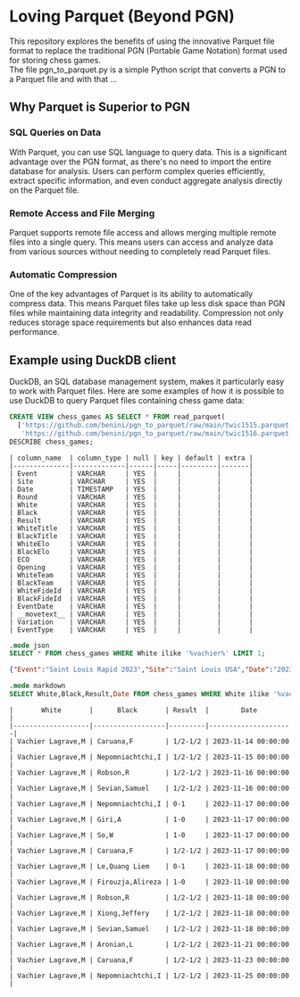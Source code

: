 # Loving Parquet (Beyond PGN)

This repository explores the benefits of using the innovative Parquet file format to replace the traditional PGN (Portable Game Notation) format used for storing chess games.  
The file pgn_to_parquet.py is a simple Python script that converts a PGN to a Parquet file and with that ...

## Why Parquet is Superior to PGN

### SQL Queries on Data

With Parquet, you can use SQL language to query data. This is a significant advantage over the PGN format, as there's no need to import the entire database for analysis. Users can perform complex queries efficiently, extract specific information, and even conduct aggregate analysis directly on the Parquet file.

### Remote Access and File Merging

Parquet supports remote file access and allows merging multiple remote files into a single query. This means users can access and analyze data from various sources without needing to completely read Parquet files.

### Automatic Compression

One of the key advantages of Parquet is its ability to automatically compress data. This means Parquet files take up less disk space than PGN files while maintaining data integrity and readability. Compression not only reduces storage space requirements but also enhances data read performance.

## Example using DuckDB client

DuckDB, an SQL database management system, makes it particularly easy to work with Parquet files. Here are some examples of how it is possible to use DuckDB to query Parquet files containing chess game data:

```sql
CREATE VIEW chess_games AS SELECT * FROM read_parquet(
  ['https://github.com/benini/pgn_to_parquet/raw/main/twic1515.parquet',
   'https://github.com/benini/pgn_to_parquet/raw/main/twic1516.parquet']);
DESCRIBE chess_games;
```
```
| column_name  | column_type | null | key | default | extra |
|--------------|-------------|------|-----|---------|-------|
| Event        | VARCHAR     | YES  |     |         |       |
| Site         | VARCHAR     | YES  |     |         |       |
| Date         | TIMESTAMP   | YES  |     |         |       |
| Round        | VARCHAR     | YES  |     |         |       |
| White        | VARCHAR     | YES  |     |         |       |
| Black        | VARCHAR     | YES  |     |         |       |
| Result       | VARCHAR     | YES  |     |         |       |
| WhiteTitle   | VARCHAR     | YES  |     |         |       |
| BlackTitle   | VARCHAR     | YES  |     |         |       |
| WhiteElo     | VARCHAR     | YES  |     |         |       |
| BlackElo     | VARCHAR     | YES  |     |         |       |
| ECO          | VARCHAR     | YES  |     |         |       |
| Opening      | VARCHAR     | YES  |     |         |       |
| WhiteTeam    | VARCHAR     | YES  |     |         |       |
| BlackTeam    | VARCHAR     | YES  |     |         |       |
| WhiteFideId  | VARCHAR     | YES  |     |         |       |
| BlackFideId  | VARCHAR     | YES  |     |         |       |
| EventDate    | VARCHAR     | YES  |     |         |       |
| __movetext__ | VARCHAR     | YES  |     |         |       |
| Variation    | VARCHAR     | YES  |     |         |       |
| EventType    | VARCHAR     | YES  |     |         |       |
```

```sql
.mode json
SELECT * FROM chess_games WHERE White ilike '%vachier%' LIMIT 1;
```
```json
{"Event":"Saint Louis Rapid 2023","Site":"Saint Louis USA","Date":"2023-11-14 00:00:00","Round":"2.5","White":"Vachier Lagrave,M","Black":"Caruana,F","Result":"1/2-1/2","WhiteTitle":"GM","BlackTitle":"GM","WhiteElo":"2734","BlackElo":"2795","ECO":"C92","Opening":"Ruy Lopez","WhiteTeam":null,"BlackTeam":null,"WhiteFideId":"623539","BlackFideId":"2020009","EventDate":"2023.11.14","__movetext__":"1. e4 e5 2. Nf3 Nc6 3. Bb5 a6 4. Ba4 Nf6 5. O-O Be7 6. Re1 b5 7. Bb3 d6 8. c3\nO-O 9. h3 Be6 10. d4 Bxb3 11. axb3 Re8 12. d5 Nb8 13. Nbd2 Qc8 14. Nf1 c6 15.\ndxc6 Qxc6 16. Ng3 h6 17. Nh4 Nbd7 18. Nhf5 Bf8 19. b4 Re6 20. Ne3 Nb6 21. Qf3\nd5 22. exd5 Nbxd5 23. Nxd5 Nxd5 24. Ne4 Rae8 25. Rd1 Nf6 26. Nxf6+ Rxf6 27.\nQxc6 Rxc6 28. Rd7 f5 29. g3 Re7 30. Rd8 Kf7 31. Be3 Re8 32. Rd7+ Re7 33. Rd5\nRee6 34. Bc5 Be7 35. Re1 Bf6 36. h4 Kg6 37. Kg2 h5 38. Kf3 Rc8 39. Red1 Rce8\n40. Rd7 e4+ 41. Ke3 Be5 42. Bd4 Bxd4+ 43. R1xd4 Kf6 44. R4d5 g5 45. hxg5+ Kxg5\n46. Rf7 Re5 47. Rg7+ Kh6 48. Rdd7 R5e6 49. Rh7+ Kg6 50. Rhg7+ Kh6 51. Rh7+ Kg6\n52. Rdg7+ Kf6 53. Ra7 Kg6 54. Rhg7+ Kh6 55. Rgd7 Kg6 56. Rd5 h4 57. gxh4 Rh8\n58. Rd1 Rxh4 59. Ra1 f4+ 60. Kd4 Kf5 61. Rf7+ Kg4 62. Re1 Kf3 63. Re3+ Kxf2 64.\nRxe4 Rxe4+ 65. Kxe4 f3+ 66. Kd3 Rg4 67. b3 Kg2 68. Ke3 Rg8 69. c4 Re8+ 70. Kd2\nf2 71. Rg7+ Kf1 72. c5 Re2+ 73. Kd1 Re6 74. Kd2 Re2+ 75. Kd1 Re3 76. c6 Rxb3\n77. c7 Rc3 78. Kd2 Rc6 79. Rf7 Kg2 80. Rg7+ Kf1 81. Rf7 Rc4 82. Rg7 Rc6 83. Rf7\n1/2-1/2","Variation":"closed, Kholmov variation","EventType":null}
```

```sql
.mode markdown
SELECT White,Black,Result,Date FROM chess_games WHERE White ilike '%vachier%';
```
```
|       White       |      Black       | Result  |        Date         |
|-------------------|------------------|---------|---------------------|
| Vachier Lagrave,M | Caruana,F        | 1/2-1/2 | 2023-11-14 00:00:00 |
| Vachier Lagrave,M | Nepomniachtchi,I | 1/2-1/2 | 2023-11-15 00:00:00 |
| Vachier Lagrave,M | Robson,R         | 1/2-1/2 | 2023-11-16 00:00:00 |
| Vachier Lagrave,M | Sevian,Samuel    | 1/2-1/2 | 2023-11-16 00:00:00 |
| Vachier Lagrave,M | Nepomniachtchi,I | 0-1     | 2023-11-17 00:00:00 |
| Vachier Lagrave,M | Giri,A           | 1-0     | 2023-11-17 00:00:00 |
| Vachier Lagrave,M | So,W             | 1-0     | 2023-11-17 00:00:00 |
| Vachier Lagrave,M | Caruana,F        | 1/2-1/2 | 2023-11-17 00:00:00 |
| Vachier Lagrave,M | Le,Quang Liem    | 0-1     | 2023-11-18 00:00:00 |
| Vachier Lagrave,M | Firouzja,Alireza | 1-0     | 2023-11-18 00:00:00 |
| Vachier Lagrave,M | Robson,R         | 1/2-1/2 | 2023-11-18 00:00:00 |
| Vachier Lagrave,M | Xiong,Jeffery    | 1/2-1/2 | 2023-11-18 00:00:00 |
| Vachier Lagrave,M | Sevian,Samuel    | 1/2-1/2 | 2023-11-18 00:00:00 |
| Vachier Lagrave,M | Aronian,L        | 1/2-1/2 | 2023-11-21 00:00:00 |
| Vachier Lagrave,M | Caruana,F        | 1/2-1/2 | 2023-11-23 00:00:00 |
| Vachier Lagrave,M | Nepomniachtchi,I | 1/2-1/2 | 2023-11-25 00:00:00 |
```
